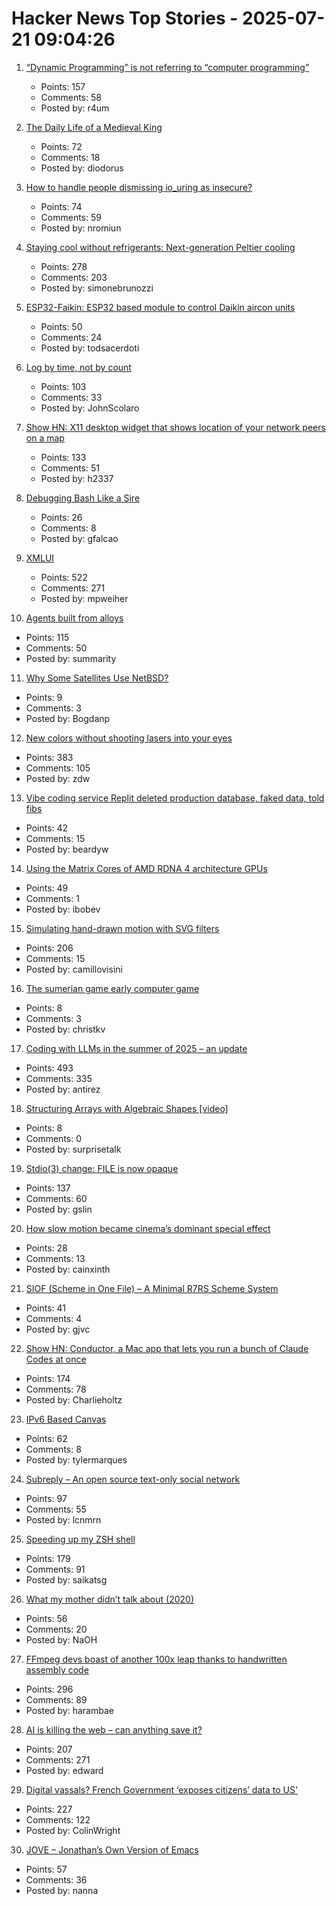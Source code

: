 # Hacker News Top Stories - 2025-07-21 09:04:26

1. [“Dynamic Programming” is not referring to “computer programming”](https://www.vidarholen.net/contents/blog/?p=1172)
   - Points: 157
   - Comments: 58
   - Posted by: r4um

2. [The Daily Life of a Medieval King](https://www.medievalists.net/2025/07/medieval-king-daily-life/)
   - Points: 72
   - Comments: 18
   - Posted by: diodorus

3. [How to handle people dismissing io_uring as insecure?](https://github.com/axboe/liburing/discussions/1047)
   - Points: 74
   - Comments: 59
   - Posted by: nromiun

4. [Staying cool without refrigerants: Next-generation Peltier cooling](https://news.samsung.com/global/interview-staying-cool-without-refrigerants-how-samsung-is-pioneering-next-generation-peltier-cooling)
   - Points: 278
   - Comments: 203
   - Posted by: simonebrunozzi

5. [ESP32-Faikin: ESP32 based module to control Daikin aircon units](https://github.com/revk/ESP32-Faikin)
   - Points: 50
   - Comments: 24
   - Posted by: todsacerdoti

6. [Log by time, not by count](https://johnscolaro.xyz/blog/log-by-time-not-by-count)
   - Points: 103
   - Comments: 33
   - Posted by: JohnScolaro

7. [Show HN: X11 desktop widget that shows location of your network peers on a map](https://github.com/h2337/connmap)
   - Points: 133
   - Comments: 51
   - Posted by: h2337

8. [Debugging Bash Like a Sire](https://blog.brujordet.no/post/bash/debugging_bash_like_a_sire/)
   - Points: 26
   - Comments: 8
   - Posted by: gfalcao

9. [XMLUI](https://blog.jonudell.net/2025/07/18/introducing-xmlui/)
   - Points: 522
   - Comments: 271
   - Posted by: mpweiher

10. [Agents built from alloys](https://xbow.com/blog/alloy-agents/)
   - Points: 115
   - Comments: 50
   - Posted by: summarity

11. [Why Some Satellites Use NetBSD?](https://machaddr.substack.com/p/why-some-satellites-use-netbsd)
   - Points: 9
   - Comments: 3
   - Posted by: Bogdanp

12. [New colors without shooting lasers into your eyes](https://dynomight.net/colors/)
   - Points: 383
   - Comments: 105
   - Posted by: zdw

13. [Vibe coding service Replit deleted production database, faked data, told fibs](https://www.theregister.com/2025/07/21/replit_saastr_vibe_coding_incident/)
   - Points: 42
   - Comments: 15
   - Posted by: beardyw

14. [Using the Matrix Cores of AMD RDNA 4 architecture GPUs](https://gpuopen.com/learn/using_matrix_core_amd_rdna4/)
   - Points: 49
   - Comments: 1
   - Posted by: ibobev

15. [Simulating hand-drawn motion with SVG filters](https://camillovisini.com/coding/simulating-hand-drawn-motion-with-svg-filters)
   - Points: 206
   - Comments: 15
   - Posted by: camillovisini

16. [The sumerian game early computer game](https://spillhistorie.no/2025/07/10/the-sumerian-game-the-ancestor-of-modern-city-builders/)
   - Points: 8
   - Comments: 3
   - Posted by: christkv

17. [Coding with LLMs in the summer of 2025 – an update](https://antirez.com/news/154)
   - Points: 493
   - Comments: 335
   - Posted by: antirez

18. [Structuring Arrays with Algebraic Shapes [video]](https://www.youtube.com/watch?v=3Lbs0pJ_OHI)
   - Points: 8
   - Comments: 0
   - Posted by: surprisetalk

19. [Stdio(3) change: FILE is now opaque](https://undeadly.org/cgi?action=article;sid=20250717103345)
   - Points: 137
   - Comments: 60
   - Posted by: gslin

20. [How slow motion became cinema’s dominant special effect](https://newrepublic.com/article/196262/slow-motion-became-cinema-dominant-special-effect-downtime)
   - Points: 28
   - Comments: 13
   - Posted by: cainxinth

21. [SIOF (Scheme in One File) – A Minimal R7RS Scheme System](https://github.com/false-schemers/siof)
   - Points: 41
   - Comments: 4
   - Posted by: gjvc

22. [Show HN: Conductor, a Mac app that lets you run a bunch of Claude Codes at once](https://conductor.build/)
   - Points: 174
   - Comments: 78
   - Posted by: Charlieholtz

23. [IPv6 Based Canvas](https://canvas.openbased.org/)
   - Points: 62
   - Comments: 8
   - Posted by: tylermarques

24. [Subreply – An open source text-only social network](https://github.com/lucianmarin/subreply)
   - Points: 97
   - Comments: 55
   - Posted by: lcnmrn

25. [Speeding up my ZSH shell](https://scottspence.com/posts/speeding-up-my-zsh-shell)
   - Points: 179
   - Comments: 91
   - Posted by: saikatsg

26. [What my mother didn’t talk about (2020)](https://www.buzzfeednews.com/article/karolinawaclawiak/what-my-mother-didnt-talk-about-karolina-waclawiak)
   - Points: 56
   - Comments: 20
   - Posted by: NaOH

27. [FFmpeg devs boast of another 100x leap thanks to handwritten assembly code](https://www.tomshardware.com/software/the-biggest-speedup-ive-seen-so-far-ffmpeg-devs-boast-of-another-100x-leap-thanks-to-handwritten-assembly-code)
   - Points: 296
   - Comments: 89
   - Posted by: harambae

28. [AI is killing the web – can anything save it?](https://www.economist.com/business/2025/07/14/ai-is-killing-the-web-can-anything-save-it)
   - Points: 207
   - Comments: 271
   - Posted by: edward

29. [Digital vassals? French Government ‘exposes citizens’ data to US'](https://brusselssignal.eu/2025/07/digital-vassals-french-government-exposes-citizens-data-to-us/)
   - Points: 227
   - Comments: 122
   - Posted by: ColinWright

30. [JOVE – Jonathan’s Own Version of Emacs](https://github.com/jonmacs/jove/)
   - Points: 57
   - Comments: 36
   - Posted by: nanna

